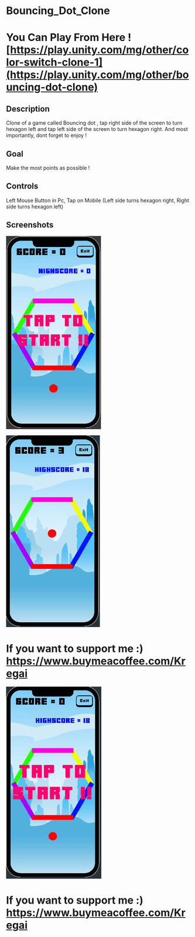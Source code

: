 # Bouncing_Dot_Clone
# You Can Play From Here ! [https://play.unity.com/mg/other/color-switch-clone-1](https://play.unity.com/mg/other/bouncing-dot-clone)

## Description

Clone of a game called Bouncing dot , tap right side of the screen to turn hexagon left and tap left side of the screen to turn hexagon right. And most importantly, dont forget to enjoy !

## Goal

Make the most points as possible !

## Controls

Left Mouse Button in Pc, Tap on Mobile (Left side turns hexagon right, Right side turns hexagon left)

## Screenshots

![Main Menu](https://github.com/Ardaakdemir/Bouncing_Dot_Clone/blob/main/Screenshots/Start.png)

![Ingame](https://github.com/Ardaakdemir/Bouncing_Dot_Clone/blob/main/Screenshots/Ingame.png)

# If you want to support me :) https://www.buymeacoffee.com/Kregai

![Game_Over](https://github.com/Ardaakdemir/Bouncing_Dot_Clone/blob/main/Screenshots/Over.png)

# If you want to support me :) https://www.buymeacoffee.com/Kregai


